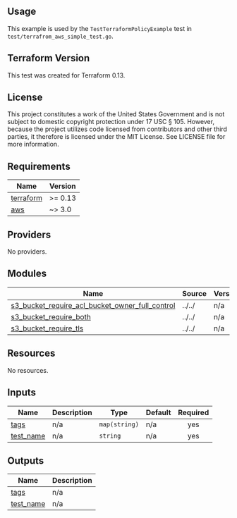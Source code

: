<!-- BEGINNING OF PRE-COMMIT-TERRAFORM DOCS HOOK -->
## Usage

This example is used by the `TestTerraformPolicyExample` test in `test/terrafrom_aws_simple_test.go`.

## Terraform Version

This test was created for Terraform 0.13.

## License

This project constitutes a work of the United States Government and is not subject to domestic copyright protection under 17 USC § 105.  However, because the project utilizes code licensed from contributors and other third parties, it therefore is licensed under the MIT License.  See LICENSE file for more information.

## Requirements

| Name | Version |
|------|---------|
| <a name="requirement_terraform"></a> [terraform](#requirement\_terraform) | >= 0.13 |
| <a name="requirement_aws"></a> [aws](#requirement\_aws) | ~> 3.0 |

## Providers

No providers.

## Modules

| Name | Source | Version |
|------|--------|---------|
| <a name="module_s3_bucket_require_acl_bucket_owner_full_control"></a> [s3\_bucket\_require\_acl\_bucket\_owner\_full\_control](#module\_s3\_bucket\_require\_acl\_bucket\_owner\_full\_control) | ../../ | n/a |
| <a name="module_s3_bucket_require_both"></a> [s3\_bucket\_require\_both](#module\_s3\_bucket\_require\_both) | ../../ | n/a |
| <a name="module_s3_bucket_require_tls"></a> [s3\_bucket\_require\_tls](#module\_s3\_bucket\_require\_tls) | ../../ | n/a |

## Resources

No resources.

## Inputs

| Name | Description | Type | Default | Required |
|------|-------------|------|---------|:--------:|
| <a name="input_tags"></a> [tags](#input\_tags) | n/a | `map(string)` | n/a | yes |
| <a name="input_test_name"></a> [test\_name](#input\_test\_name) | n/a | `string` | n/a | yes |

## Outputs

| Name | Description |
|------|-------------|
| <a name="output_tags"></a> [tags](#output\_tags) | n/a |
| <a name="output_test_name"></a> [test\_name](#output\_test\_name) | n/a |
<!-- END OF PRE-COMMIT-TERRAFORM DOCS HOOK -->
